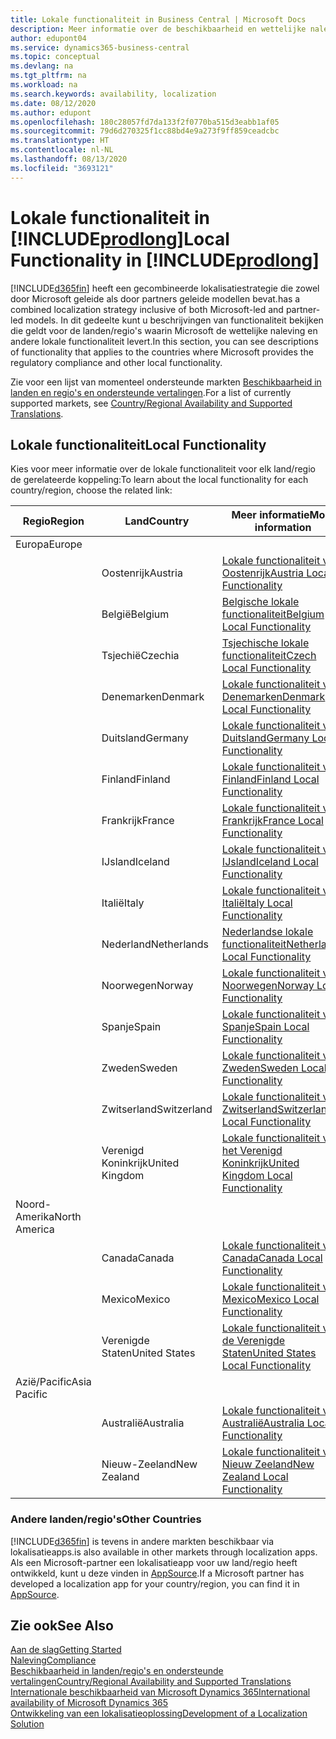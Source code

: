 ```yaml
---
title: Lokale functionaliteit in Business Central | Microsoft Docs
description: Meer informatie over de beschikbaarheid en wettelijke naleving van Dynamics 365 Business Central.
author: edupont04
ms.service: dynamics365-business-central
ms.topic: conceptual
ms.devlang: na
ms.tgt_pltfrm: na
ms.workload: na
ms.search.keywords: availability, localization
ms.date: 08/12/2020
ms.author: edupont
ms.openlocfilehash: 180c28057fd7da133f2f0770ba515d3eabb1af05
ms.sourcegitcommit: 79d6d270325f1cc88bd4e9a273f9ff859ceadcbc
ms.translationtype: HT
ms.contentlocale: nl-NL
ms.lasthandoff: 08/13/2020
ms.locfileid: "3693121"
---
```

# <a name="local-functionality-in-prodlong"></a><span data-ttu-id="50112-103">Lokale functionaliteit in [!INCLUDE[prodlong](includes/prodlong.md)]</span><span class="sxs-lookup"><span data-stu-id="50112-103">Local Functionality in [!INCLUDE[prodlong](includes/prodlong.md)]</span></span>

[!INCLUDE[d365fin](includes/d365fin_md.md)] <span data-ttu-id="50112-104">heeft een gecombineerde lokalisatiestrategie die zowel door Microsoft geleide als door partners geleide modellen bevat.</span><span class="sxs-lookup"><span data-stu-id="50112-104">has a combined localization strategy inclusive of both Microsoft-led and partner-led models.</span></span> <span data-ttu-id="50112-105">In dit gedeelte kunt u beschrijvingen van functionaliteit bekijken die geldt voor de landen/regio's waarin Microsoft de wettelijke naleving en andere lokale functionaliteit levert.</span><span class="sxs-lookup"><span data-stu-id="50112-105">In this section, you can see descriptions of functionality that applies to the countries where Microsoft provides the regulatory compliance and other local functionality.</span></span>  

<span data-ttu-id="50112-106">Zie voor een lijst van momenteel ondersteunde markten [Beschikbaarheid in landen en regio's en ondersteunde vertalingen](/dynamics365/business-central/dev-itpro/compliance/apptest-countries-and-translations?toc=/dynamics365/business-central/toc.json).</span><span class="sxs-lookup"><span data-stu-id="50112-106">For a list of currently supported markets, see [Country/Regional Availability and Supported Translations](/dynamics365/business-central/dev-itpro/compliance/apptest-countries-and-translations?toc=/dynamics365/business-central/toc.json).</span></span>  

## <a name="local-functionality"></a><span data-ttu-id="50112-107">Lokale functionaliteit</span><span class="sxs-lookup"><span data-stu-id="50112-107">Local Functionality</span></span>

<span data-ttu-id="50112-108">Kies voor meer informatie over de lokale functionaliteit voor elk land/regio de gerelateerde koppeling:</span><span class="sxs-lookup"><span data-stu-id="50112-108">To learn about the local functionality for each country/region, choose the related link:</span></span>

| <span data-ttu-id="50112-109">Regio</span><span class="sxs-lookup"><span data-stu-id="50112-109">Region</span></span> | <span data-ttu-id="50112-110">Land</span><span class="sxs-lookup"><span data-stu-id="50112-110">Country</span></span> | <span data-ttu-id="50112-111">Meer informatie</span><span class="sxs-lookup"><span data-stu-id="50112-111">More information</span></span> |
| --- | --- |--- |
| <span data-ttu-id="50112-112">Europa</span><span class="sxs-lookup"><span data-stu-id="50112-112">Europe</span></span> |  | |
|        | <span data-ttu-id="50112-113">Oostenrijk</span><span class="sxs-lookup"><span data-stu-id="50112-113">Austria</span></span> | [<span data-ttu-id="50112-114">Lokale functionaliteit voor Oostenrijk</span><span class="sxs-lookup"><span data-stu-id="50112-114">Austria Local Functionality</span></span>](localfunctionality/austria/austria-local-functionality.md) |
|        | <span data-ttu-id="50112-115">België</span><span class="sxs-lookup"><span data-stu-id="50112-115">Belgium</span></span> | [<span data-ttu-id="50112-116">Belgische lokale functionaliteit</span><span class="sxs-lookup"><span data-stu-id="50112-116">Belgium Local Functionality</span></span>](localfunctionality/belgium/belgium-local-functionality.md) |
|        | <span data-ttu-id="50112-117">Tsjechië</span><span class="sxs-lookup"><span data-stu-id="50112-117">Czechia</span></span> | [<span data-ttu-id="50112-118">Tsjechische lokale functionaliteit</span><span class="sxs-lookup"><span data-stu-id="50112-118">Czech Local Functionality</span></span>](localfunctionality/czech/czech-local-functionality.md) |
|        | <span data-ttu-id="50112-119">Denemarken</span><span class="sxs-lookup"><span data-stu-id="50112-119">Denmark</span></span> | [<span data-ttu-id="50112-120">Lokale functionaliteit voor Denemarken</span><span class="sxs-lookup"><span data-stu-id="50112-120">Denmark Local Functionality</span></span>](localfunctionality/denmark/denmark-local-functionality.md) |
|        | <span data-ttu-id="50112-121">Duitsland</span><span class="sxs-lookup"><span data-stu-id="50112-121">Germany</span></span> | [<span data-ttu-id="50112-122">Lokale functionaliteit voor Duitsland</span><span class="sxs-lookup"><span data-stu-id="50112-122">Germany Local Functionality</span></span>](localfunctionality/germany/germany-local-functionality.md) |
|        | <span data-ttu-id="50112-123">Finland</span><span class="sxs-lookup"><span data-stu-id="50112-123">Finland</span></span> | [<span data-ttu-id="50112-124">Lokale functionaliteit voor Finland</span><span class="sxs-lookup"><span data-stu-id="50112-124">Finland Local Functionality</span></span>](localfunctionality/finland/finland-local-functionality.md) |
|        | <span data-ttu-id="50112-125">Frankrijk</span><span class="sxs-lookup"><span data-stu-id="50112-125">France</span></span> | [<span data-ttu-id="50112-126">Lokale functionaliteit voor Frankrijk</span><span class="sxs-lookup"><span data-stu-id="50112-126">France Local Functionality</span></span>](localfunctionality/france/france-local-functionality.md) |
|        | <span data-ttu-id="50112-127">IJsland</span><span class="sxs-lookup"><span data-stu-id="50112-127">Iceland</span></span> | [<span data-ttu-id="50112-128">Lokale functionaliteit voor IJsland</span><span class="sxs-lookup"><span data-stu-id="50112-128">Iceland Local Functionality</span></span>](localfunctionality/iceland/iceland-local-functionality.md) |
|        | <span data-ttu-id="50112-129">Italië</span><span class="sxs-lookup"><span data-stu-id="50112-129">Italy</span></span> | [<span data-ttu-id="50112-130">Lokale functionaliteit voor Italië</span><span class="sxs-lookup"><span data-stu-id="50112-130">Italy Local Functionality</span></span>](localfunctionality/italy/italy-local-functionality.md) |
|        | <span data-ttu-id="50112-131">Nederland</span><span class="sxs-lookup"><span data-stu-id="50112-131">Netherlands</span></span> | [<span data-ttu-id="50112-132">Nederlandse lokale functionaliteit</span><span class="sxs-lookup"><span data-stu-id="50112-132">Netherlands Local Functionality</span></span>](localfunctionality/netherlands/netherlands-local-functionality.md) |
|        | <span data-ttu-id="50112-133">Noorwegen</span><span class="sxs-lookup"><span data-stu-id="50112-133">Norway</span></span> | [<span data-ttu-id="50112-134">Lokale functionaliteit voor Noorwegen</span><span class="sxs-lookup"><span data-stu-id="50112-134">Norway Local Functionality</span></span>](localfunctionality/norway/norway-local-functionality.md) |
|        | <span data-ttu-id="50112-135">Spanje</span><span class="sxs-lookup"><span data-stu-id="50112-135">Spain</span></span> | [<span data-ttu-id="50112-136">Lokale functionaliteit voor Spanje</span><span class="sxs-lookup"><span data-stu-id="50112-136">Spain Local Functionality</span></span>](localfunctionality/spain/spain-local-functionality.md) |
|        | <span data-ttu-id="50112-137">Zweden</span><span class="sxs-lookup"><span data-stu-id="50112-137">Sweden</span></span> | [<span data-ttu-id="50112-138">Lokale functionaliteit voor Zweden</span><span class="sxs-lookup"><span data-stu-id="50112-138">Sweden Local Functionality</span></span>](localfunctionality/sweden/sweden-local-functionality.md) |
|        | <span data-ttu-id="50112-139">Zwitserland</span><span class="sxs-lookup"><span data-stu-id="50112-139">Switzerland</span></span> | [<span data-ttu-id="50112-140">Lokale functionaliteit voor Zwitserland</span><span class="sxs-lookup"><span data-stu-id="50112-140">Switzerland Local Functionality</span></span>](localfunctionality/switzerland/switzerland-local-functionality.md) |
|        | <span data-ttu-id="50112-141">Verenigd Koninkrijk</span><span class="sxs-lookup"><span data-stu-id="50112-141">United Kingdom</span></span> | [<span data-ttu-id="50112-142">Lokale functionaliteit voor het Verenigd Koninkrijk</span><span class="sxs-lookup"><span data-stu-id="50112-142">United Kingdom Local Functionality</span></span>](localfunctionality/unitedkingdom/united-kingdom-local-functionality.md) |
| <span data-ttu-id="50112-143">Noord-Amerika</span><span class="sxs-lookup"><span data-stu-id="50112-143">North America</span></span> |       |  |
|        | <span data-ttu-id="50112-144">Canada</span><span class="sxs-lookup"><span data-stu-id="50112-144">Canada</span></span>|[<span data-ttu-id="50112-145">Lokale functionaliteit voor Canada</span><span class="sxs-lookup"><span data-stu-id="50112-145">Canada Local Functionality</span></span>](localfunctionality/canada/canada-local-functionality.md) |
|        | <span data-ttu-id="50112-146">Mexico</span><span class="sxs-lookup"><span data-stu-id="50112-146">Mexico</span></span> | [<span data-ttu-id="50112-147">Lokale functionaliteit voor Mexico</span><span class="sxs-lookup"><span data-stu-id="50112-147">Mexico Local Functionality</span></span>](localfunctionality/mexico/mexico-local-functionality.md) |
|        | <span data-ttu-id="50112-148">Verenigde Staten</span><span class="sxs-lookup"><span data-stu-id="50112-148">United States</span></span>|[<span data-ttu-id="50112-149">Lokale functionaliteit voor de Verenigde Staten</span><span class="sxs-lookup"><span data-stu-id="50112-149">United States Local Functionality</span></span>](localfunctionality/unitedstates/united-states-local-functionality.md) |
| <span data-ttu-id="50112-150">Azië/Pacific</span><span class="sxs-lookup"><span data-stu-id="50112-150">Asia Pacific</span></span> |       |  |
|        | <span data-ttu-id="50112-151">Australië</span><span class="sxs-lookup"><span data-stu-id="50112-151">Australia</span></span> | [<span data-ttu-id="50112-152">Lokale functionaliteit voor Australië</span><span class="sxs-lookup"><span data-stu-id="50112-152">Australia Local Functionality</span></span>](localfunctionality/australia/australia-local-functionality.md) |
|        | <span data-ttu-id="50112-153">Nieuw-Zeeland</span><span class="sxs-lookup"><span data-stu-id="50112-153">New Zealand</span></span> | [<span data-ttu-id="50112-154">Lokale functionaliteit voor Nieuw Zeeland</span><span class="sxs-lookup"><span data-stu-id="50112-154">New Zealand Local Functionality</span></span>](localfunctionality/newzealand/new-zealand-local-functionality.md) |

### <a name="other-countries"></a><span data-ttu-id="50112-155">Andere landen/regio's</span><span class="sxs-lookup"><span data-stu-id="50112-155">Other Countries</span></span>

[!INCLUDE[d365fin](includes/d365fin_md.md)] <span data-ttu-id="50112-156">is tevens in andere markten beschikbaar via lokalisatieapps.</span><span class="sxs-lookup"><span data-stu-id="50112-156">is also available in other markets through localization apps.</span></span> <span data-ttu-id="50112-157">Als een Microsoft-partner een lokalisatieapp voor uw land/regio heeft ontwikkeld, kunt u deze vinden in [AppSource](https://go.microsoft.com/fwlink/?linkid=2081646).</span><span class="sxs-lookup"><span data-stu-id="50112-157">If a Microsoft partner has developed a localization app for your country/region, you can find it in [AppSource](https://go.microsoft.com/fwlink/?linkid=2081646).</span></span>

## <a name="see-also"></a><span data-ttu-id="50112-158">Zie ook</span><span class="sxs-lookup"><span data-stu-id="50112-158">See Also</span></span>

[<span data-ttu-id="50112-159">Aan de slag</span><span class="sxs-lookup"><span data-stu-id="50112-159">Getting Started</span></span>](product-get-started.md)  
[<span data-ttu-id="50112-160">Naleving</span><span class="sxs-lookup"><span data-stu-id="50112-160">Compliance</span></span>](compliance/compliance-overview.md)  
[<span data-ttu-id="50112-161">Beschikbaarheid in landen/regio's en ondersteunde vertalingen</span><span class="sxs-lookup"><span data-stu-id="50112-161">Country/Regional Availability and Supported Translations</span></span>](/dynamics365/business-central/dev-itpro/compliance/apptest-countries-and-translations?toc=/dynamics365/business-central/toc.json)  
[<span data-ttu-id="50112-162">Internationale beschikbaarheid van Microsoft Dynamics 365</span><span class="sxs-lookup"><span data-stu-id="50112-162">International availability of Microsoft Dynamics 365</span></span>](/dynamics365/get-started/availability)  
[<span data-ttu-id="50112-163">Ontwikkeling van een lokalisatieoplossing</span><span class="sxs-lookup"><span data-stu-id="50112-163">Development of a Localization Solution</span></span>](/dynamics365/business-central/dev-itpro/developer/readiness/readiness-develop-localization)  
